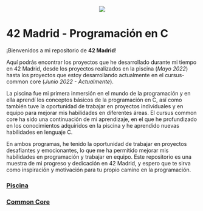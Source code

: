 <p align="center">
  <img src="https://user-images.githubusercontent.com/126183973/224564609-d019a8c9-9c47-482f-ac4e-fadde6908d5b.png" />
</p>

# 42 Madrid - Programación en C

¡Bienvenidos a mi repositorio de **42 Madrid**!

Aquí podrás encontrar los proyectos que he desarrollado durante mi tiempo en 42 Madrid, desde los proyectos realizados en la piscina (_Mayo 2022_) hasta los proyectos que estoy desarrollando actualmente en el cursus-common core (_Junio 2022 - Actualmente_).

La piscina fue mi primera inmersión en el mundo de la programación y en ella aprendí los conceptos básicos de la programación en C, así como también tuve la oportunidad de trabajar en proyectos individuales y en equipo para mejorar mis habilidades en diferentes áreas. El cursus common core ha sido una continuación de mi aprendizaje, en el que he profundizado en los conocimientos adquiridos en la piscina y he aprendido nuevas habilidades en lenguaje C.

En ambos programas, he tenido la oportunidad de trabajar en proyectos desafiantes y emocionantes, lo que me ha permitido mejorar mis habilidades en programación y trabajar en equipo. Este repositorio es una muestra de mi progreso y dedicación en 42 Madrid, y espero que te sirva como inspiración y motivación para tu propio camino en la programación.

### [Piscina](https://github.com/ccalvop/42-Madrid/tree/main/42-Piscina)

### [Common Core](https://github.com/ccalvop/42-Madrid/tree/main/42-CommonCore)
